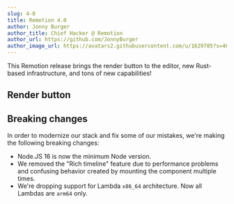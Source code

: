 ```yaml
---
slug: 4-0
title: Remotion 4.0
author: Jonny Burger
author_title: Chief Hacker @ Remotion
author_url: https://github.com/JonnyBurger
author_image_url: https://avatars2.githubusercontent.com/u/1629785?s=460&u=12eb94da6070d00fc924761ce06e3a428d01b7e9&v=4
---
```


This Remotion release brings the render button to the editor, new Rust-based infrastructure, and tons of new capabilities!

## Render button

## Breaking changes

In order to modernize our stack and fix some of our mistakes, we're making the following breaking changes:

- Node.JS 16 is now the minimum Node version.
- We removed the "Rich timeline" feature due to performance problems and confusing behavior created by mounting the component multiple times.
- We're dropping support for Lambda `x86_64` architecture. Now all Lambdas are `arm64` only.
